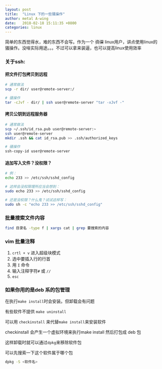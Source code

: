 ```yaml
---
layout: post
title:  "Linux 下的一些骚操作"
author: metal A-wing
date:   2018-02-18 15:11:35 +0800
categories: linux
---
```


简单的东西觉得水，难的东西不会写。作为一个 ~~资深~~ linux用户，讲点使用linux的骚操作。没啥实际用途。。。不过可以拿来装逼，也可以提高linux使用效率


### 关于ssh:

#### 把文件打包拷贝到远程
```bash
# 通常做法
scp -r dir/ user@remote-server:/

# 骚操作
tar -cJvf - dir/ | ssh user@remote-server "tar -xJvf -"
```

#### 拷贝公钥到远程服务器
```bash
# 通常做法
scp ~/.ssh/id_rsa.pub user@remote-server:~
ssh user@remote-server
mkdir .ssh && cat id_rsa.pub >> .ssh/authorized_keys

# 骚操作
ssh-copy-id user@remote-server
```

#### 追加写入文件？没权限？
```sh
# 例：
echo 233 >> /etc/ssh/sshd_config

# 这样会没权限理所应当会想到：
sudo echo 233 >> /etc/ssh/sshd_config

# 还是没权限？什么鬼？试试这样写：
sudo sh -c "echo 233 >> /etc/ssh/sshd_config"
```

### 批量搜索文件内容
```bash
find 目录名 -type f | xargs cat | grep 要搜索的内容
```

### vim 批量注释
1. `crtl + v` 进入超级块模式
2. 选中要插入行的行首
3. 用 `I` 命令
4. 输入注释字符`#` 或 `//`
5. `esc`


### 如果你用的是deb 系的包管理
在执行`make install`时会安装。但卸载会有问题

有些软件不提供 `make uninstall`

可以用 `checkinstall` 来代替`make install`来安装软件

checkinstall 会产生一个虚拟环境来执行make install 然后打包成 deb 包

这样卸载时就可以通过`dpkg`来移除软件包

可以先搜索一下这个软件属于哪个包

```sh
dpkg -S <软件名>
```
